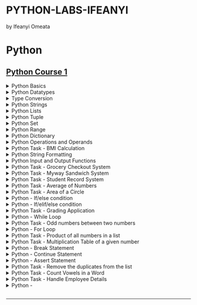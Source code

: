 # PYTHON-LABS-IFEANYI
by Ifeanyi Omeata

# Python

## [Python Course 1](https://www.udemy.com/course/python-core-and-advanced)

<details>
  <summary>Python Basics</summary>

  - [ ] 1. Print String
  - [ ] 2. Use Comments

  ### 1. Print String

  ```py
  print("Hello World!")
  print("Python is easy!")

  if __name__ == '__main__':
      print('Completed!')
  ```

  ```
  Hello World!
  Python is easy!
  Completed!
  ```

  ### 2. Use Comments

  ```py
  """This is a multi-line comment
  Author: Ifeanyi omeata
  Date: 2025
  """
  
  # This is a sample Python script.
  print("Hello World!")
  print("Python is easy!")
  
  # Press the green button in the gutter to run the script.
  if __name__ == '__main__':
      print('Completed!')
  ```

  ```
  Hello World!
  Python is easy!
  Completed!
  ```

</details>

<details>
  <summary>Python Datatypes</summary>

  - [ ] 1. NoneType
  - [ ] 2. Numeric-Integer
  - [ ] 3. Numeric-Floating Point (float)
  - [ ] 4. Numeric-Complex
  - [ ] 5. Numeric-Binary
  - [ ] 6. Numeric-Hexadecimal
  - [ ] 7. Boolean

  ### 1. NoneType
  - [ ] NoneType: an object that does not contain any value
  
  ```py
  #NoneType
  a = None
  print(a)
  print(type(a))
  ```

  ```
  None
  <class 'NoneType'>
  ```

  ### 2. Numeric-Integer

  ```py
  #Numeric-Integer
  a1 = 11
  b1 = 100
  c1 = -66
  print(a1,b1,c1)
  ```

  ```
  11 100 -66
  ```

  ### 3. Numeric-Floating Point (float)

  ```py
  #Numeric-Floating Point (float)
  a2 = 33.5
  b2 = -25.8
  print(a2,b2)
  ```

  ```
  33.5 -25.8
  ```

  ### 4. Numeric-Complex

  ```py
  #Numeric-Complex
  a3 = 3+5j
  print(a3)
  print(type(a3))
  ```

  ```
  (3+5j)
  <class 'complex'>
  ```

  ### 5. Numeric-Binary

  ```py
  #Numeric-Binary
  a4=0B1010
  print(a4)
  print(type(a4))
  ```

  ```
  10
  <class 'int'>
  ```

  ### 6. Numeric-Hexadecimal

  ```py
  #Numeric-Hexadecimal
  a5=0XFF
  print(a5)
  print(type(a5))
  ```

  ```
  255
  <class 'int'>
  ```

  ### 7. Boolean

  ```py
  #Boolean
  a6 = True
  b6 = False
  print(a6,b6)
  print(9>8)
  print(type(a6))
  ```

  ```
  True False
  True
  <class 'bool'>
  ```

</details>

<details>
  <summary>Type Conversion</summary>

  - [ ] 1. Floating Point to Integer
  - [ ] 2. String to Floating Point
  - [ ] 3. Integer to Binary

  ### 1. Floating Point to Integer

  ```py
  #Floating Point to Integer
  a1=33.5
  b1=int(a1)
  print(b1)
  print(type(b1))
  ```

  ```
  33
  <class 'int'>
  ```

  ### 2. String to Floating Point

  ```py
  #String to Floating Point
  a2="22.5"
  b2=float(a2)
  print(b2)
  print(type(b2))
  ```

  ```
  22.5
  <class 'float'>
  ```

  ### 3. Integer to Binary

  ```py
  #Integer to Binary
  a3=10
  b3=bin(a3)
  print(b3)
  print(type(b3))
  ```

  ```
  0b1010
  <class 'str'>
  ```

</details>

<details>
  <summary>Python Strings</summary>

  - [ ] 1. String Basics
  - [ ] 2. String Membership
  - [ ] 3. String Length
  - [ ] 4. String Concatenation
  - [ ] 5. String Repetition
  - [ ] 6. String Slicing
  - [ ] 7. String Strip
  - [ ] 8. String Replace
  - [ ] 9. String Split
  - [ ] 10. String Join
  - [ ] 11. String Format
  - [ ] 12. String Count
  - [ ] 13. String Find
  - [ ] 14. String Index
  - [ ] 15. String Isalnum
  - [ ] 16. String Isalpha
  - [ ] 17. String Isdigit
  - [ ] 18. String Islower
  - [ ] 19. String Isupper
  - [ ] 20. String Isspace
  - [ ] 21. String Istitle
  - [ ] 22. String to Number
  - [ ] 23. Number to String

  ### 1. String Basics

  ```py
  s1="You are a good person"
  print(s1)
  
  s2="""
  You are a great person
  You are a nice person
  """
  print(s2)
  ```

  ```
  You are a good person

  You are a great person
  You are a nice person
  ```

  ### 2. String Membership

  ```py
  s1="You are a good person"
  print(s1)

  #membership
  print("good" in s1)
  print("bad" in s1)
  ```

  ```
  You are a good person

  True
  False
  ```

  ### 3. String Length

  ```py
  s1="You are a good person"
  print(s1)
  
  #length
  print(len(s1))
  ```

  ```
  You are a good person

  21
  ```

  ### 4. String Concatenation

  ```py
  #concatenation
  s3="I love"
  s4="Python"
  s5=s3+s4
  print(s5)
  ```

  ```
  I lovePython
  ```

  ### 5. String Repetition

  ```py
  #repetition
  s6="Hello"
  s7=s6*3
  print(s7)
  ```

  ```
  HelloHelloHello
  ```

  ### 6. String Slicing

  ```py
  s1="You are a good person"

  #slicing
  print(s1[0])
  print(s1[0:])
  print(s1[:7])
  print(s1[0:6])
  print(s1[0:7:2])
  print(s1[-3:-1])
  print(s1[15::-1])
  print(s1[::-1])
  ```

  ```
  Y
  You are a good person
  You are
  You ar
  Yuae
  so
  p doog a era uoY
  nosrep doog a era uoY
  ```

  ### 7. String Strip

  ```py
  #string strip
  s2="   You are a good person   "
  print(s2.strip())
  print(s2.lstrip())
  print(s2.rstrip())
  ```

  ```
  You are a good person
  You are a good person   
     You are a good person
  ```

  ### 8. String Replace

  ```py
  #string replace
  s3="You are a good person"
  print(s3.replace("good","tall"))
  ```

  ```
  You are a tall person
  ```

  ### 9. String Split

  ```py
  #string split
  s4="You are a good person"
  print(s4.split())
  ```

  ```
  ['You', 'are', 'a', 'good', 'person']
  ```

  ### 10. String Join

  ```py
  #string join
  s5="You are a good person"
  print(" ".join(s5))
  ```

  ```
  Y o u   a r e   a   g o o d   p e r s o n
  ```

  ### 11. String Format

  ```py
  #string format
  s6="You are a good person"
  print(f"Hey! {s6}")
  ```

  ```
  Hey! You are a good person
  ```

  ### 12. String Count

  ```py
  #string count
  s7="You are a good person"
  print(s7.count("a"))
  ```

  ```
  2
  ```

  ### 13. String Find

  ```py
  #string find
  s8="You are a good person"
  print(s8.find("good"))
  print(s8.find("good", 2, 14))
  print(s8.find("good", 2, 10))
  ```

  ```
  10
  10
  -1
  ```

  ### 14. String Index

  ```py
  #string index
  s9="You are a good person"
  print(s9.index("good"))
  ```

  ```
  10
  ```

  ### 15. String Isalnum

  ```py
  #string isalnum
  s10="person123"
  print(s10.isalnum())
  ```

  ```
  True
  ```

  ### 16. String Isalpha

  ```py
  #string isalpha
  s11="person"
  print(s11.isalpha())
  ```

  ```
  True
  ```

  ### 17. String Isdigit

  ```py
  #string isdigit
  s12="123"
  print(s12.isdigit())
  ```

  ```
  True
  ```

  ### 18. String Islower

  ```py
  #string islower
  s13="person"
  print(s13.islower())
  ```

  ```
  True
  ```

  ### 19. String Isupper

  ```py
  #string isupper
  s14="PERSON"
  print(s14.isupper())
  ```

  ```
  True
  ```

  ### 20. String Isspace

  ```py
  #string isspace
  s15="  "
  print(s15.isspace())
  ```

  ```
  True
  ```

  ### 21. String Istitle

  ```py
  #string istitle
  s16="Person"
  print(s16.istitle())
  ```

  ```
  True
  ```

  ### 22. String to Number

  ```py
  # String to Number
  my_string = "1011101"
  my_number = int(my_string)
  print(my_number, type(my_number))
  ```

  ```
  1011101 <class 'int'>
  ```

  ### 23. Number to String

  ```py
  # Number to String
  my_number = 1011101
  my_string = str(my_number)
  print(my_string, type(my_string))
  ```

  ```
  1011101 <class 'str'>
  ```
  
</details>



<details>
  <summary>Python Lists</summary>

  - [ ] 1. List Basics
  - [ ] 2. List Length
  - [ ] 3. List Index
  - [ ] 4. List Slicing
  - [ ] 5. List Multiplication
  - [ ] 6. List Extend
  - [ ] 7. List Append
  - [ ] 8. List Insert
  - [ ] 9. List Remove
  - [ ] 10. List Pop
  - [ ] 11. List Clear
  - [ ] 12. List Sort
  - [ ] 13. List Reverse-Sort
  - [ ] 14. List Reverse
  - [ ] 15. List Copy
  - [ ] 16. List Max and min
  - [ ] 17. List to Tuple
  - [ ] 18. Tuple to List
  - [ ] 19. List to String
  - [ ] 20. String to List
  - [ ] 21. List to Dictionary
  - [ ] 22. Dictionary to List
  - [ ] 23. List to Set
  - [ ] 24. Set to List

  ### 1. List Basics

  ```py
  # List basics
  my_list = [10, 20, "Ifeanyi", -10, 30.5]
  print(my_list)
  ```

  ```
  [10, 20, 'Ifeanyi', -10, 30.5]
  ```

  ### 2. List Length

  ```py
  # List length
  my_list = [10, 20, "Ifeanyi", -10, 30.5]
  print(len(my_list))
  ```

  ```
  5
  ```

  ### 3. List Index

  ```py
  # List index
  my_list = [10, 20, "Ifeanyi", -10, 30.5]
  print(my_list[0], my_list[2])
  ```

  ```
  10 Ifeanyi
  ```

  ### 4. List Slicing

  ```py
  # List slicing
  my_list = [10, 20, "Ifeanyi", -10, 30.5]
  print(my_list[2:5])
  ```

  ```
  ['Ifeanyi', -10, 30.5]
  ```

  ### 5. List Multiplication

  ```py
  # List multiplication
  my_list = [10, 20, "Ifeanyi", -10, 30.5]
  print(my_list * 2)
  ```

  ```
  [10, 20, 'Ifeanyi', -10, 30.5, 10, 20, 'Ifeanyi', -10, 30.5]
  ```

  ### 6. List Extend

  ```py
  # List extend
  my_list = [10, 20, "Ifeanyi", -10, 30.5]
  my_list.extend([1, 2, 3])
  print(my_list)
  ```

  ```
  [10, 20, 'Ifeanyi', -10, 30.5, 1, 2, 3]
  ```

  ### 7. List Append

  ```py
  # List append
  my_list = [10, 20, "Ifeanyi", -10, 30.5]
  my_list.append("James")
  print(my_list)
  ```

  ```
  [10, 20, 'Ifeanyi', -10, 30.5, 'James']
  ```

  ### 8. List Insert

  ```py
  # List insert
  my_list = [10, 20, "Ifeanyi", -10, 30.5]
  my_list.insert(0, 99)
  print(my_list)
  ```

  ```
  [99, 10, 20, 'Ifeanyi', -10, 30.5]
  ```

  ### 9. List Remove

  ```py
  # List remove
  my_list = [10, 20, "Ifeanyi", -10, 30.5]
  my_list.remove(30.5)
  print(my_list)
  ```

  ```
  [10, 20, 'Ifeanyi', -10]
  ```

  ### 10. List Pop

  ```py
  # List pop
  my_list = [10, 20, "Ifeanyi", -10, 30.5]
  my_list.pop()
  print(my_list)
  ```

  ```
  [10, 20, 'Ifeanyi', -10]
  ```

  ### 11. List Clear

  ```py
  # List clear
  my_list = [10, 20, "Ifeanyi", -10, 30.5]
  my_list.clear()
  print(my_list)
  ```

  ```
  []
  ```

  ### 12. List Sort

  ```py
  # List sort
  my_list = ["10", "20", "Ifeanyi", "-10", "30.5"]
  my_list.sort()
  print(my_list)
  ```

  ```
  ['-10', '10', '20', '30.5', 'Ifeanyi']
  ```

  ### 13. List Reverse-Sort

  ```py
  # List reverse-sort
  my_list = ["10", "20", "Ifeanyi", "-10", "30.5"]
  my_list.sort(reverse=True)
  print(my_list)
  ```

  ```
  ['Ifeanyi', '30.5', '20', '10', '-10']
  ```

  ### 14. List Reverse

  ```py
  # List reverse
  my_list = [10, 20, "Ifeanyi", -10, 30.5]
  my_list.reverse()
  print(my_list)
  ```

  ```
  [30.5, -10, 'Ifeanyi', 20, 10]
  ```

  ### 15. List Copy

  ```py
  # List copy
  my_list = [10, 20, "Ifeanyi", -10, 30.5]
  my_new_list = my_list.copy()
  print(my_new_list)
  ```

  ```
  [10, 20, 'Ifeanyi', -10, 30.5]
  ```

  ### 16. List Max and min

  ```py
  # List Max and min
  my_list = [10, 20, -10, 30.5]
  print(max(my_list), min(my_list))
  ```

  ```
  30.5 -10
  ```

  ### 17. List to Tuple

  ```py
  # List to Tuple
  my_list = [10, 20, "Ifeanyi", -10, 30.5]
  my_tuple = tuple(my_list)
  print(my_tuple)
  ```

  ```
  (10, 20, 'Ifeanyi', -10, 30.5)
  ```

  ### 18. Tuple to List

  ```py
  # Tuple to List
  my_tuple = (10, 20, "Ifeanyi", -10, 30.5)
  my_list = list(my_tuple)
  print(my_list)
  ```

  ```
  [10, 20, 'Ifeanyi', -10, 30.5]
  ```

  ### 19. List to String

  ```py
  # List to String
  my_list = [10, 20, "Ifeanyi", -10, 30.5]
  my_string = ", ".join(str(item) for item in my_list)
  print(my_string)
  ```

  ```
  10, 20, Ifeanyi, -10, 30.5
  ```

  ### 20. String to List

  ```py
  # String to List
  my_string = "10, 20, Ifeanyi, -10, 30.5"
  my_list = my_string.split(", ")
  print(my_list)
  ```

  ```
  ['10', '20', 'Ifeanyi', '-10', '30.5']
  ```

  ### 21. List to Dictionary

  ```py
  # List to Dictionary
  my_list = [("a", 10), ("b", 20), ("c", 30)]
  my_dict = dict(my_list)
  print(my_dict)

  my_list = [10, 20, "Ifeanyi", -10, 30.5]
  my_dict = {item: index for index, item in enumerate(my_list)}
  print(my_dict)
  ```

  ```
  {'a': 10, 'b': 20, 'c': 30}
  {10: 0, 20: 1, 'Ifeanyi': 2, -10: 3, 30.5: 4}
  ```

  ### 22. Dictionary to List

  ```py
  # Dictionary to List
  my_dict = {"a": 10, "b": 20, "c": 30}
  my_list = list(my_dict.items())
  print(my_list)
  
  my_dict = {"a": 10, "b": 20, "c": 30}
  my_list = list(my_dict.values())
  print(my_list)
  
  my_dict = {"a": 10, "b": 20, "c": 30}
  my_list = list(my_dict.keys())
  print(my_list)
  ```

  ```
  [('a', 10), ('b', 20), ('c', 30)]
  [10, 20, 30]
  ['a', 'b', 'c']
  ```

  ### 23. List to Set

  ```py
  # List to Set
  my_list = [10, 20, "Ifeanyi", -10, 30.5]
  my_set = set(my_list)
  print(my_set)
  ```

  ```
  {10, 'Ifeanyi', 20, -10, 30.5}
  ```

  ### 24. Set to List

  ```py
  # Set to List
  my_set = {10, 20, "Ifeanyi", -10, 30.5}
  my_list = list(my_set)
  print(my_list)
  ```

  ```
  [20, 'Ifeanyi', -10, 10, 30.5]
  ```

</details>

<details>
  <summary>Python Tuple</summary>

  - [ ] 1. Tuple Basics
  - [ ] 2. Tuple Count
  - [ ] 3. Tuple Length
  - [ ] 4. Tuple Index
  - [ ] 5. Tuple Max & Min
  - [ ] 6. Tuple Sum
  - [ ] 7. Tuple Sorted
  - [ ] 8. Tuple Reversed
  - [ ] 9. Tuple Slicing
  - [ ] 10. Tuple Membership
  - [ ] 11. Tuple Unpacking
  - [ ] 12. Tuple to List
  - [ ] 13. List to Tuple
  - [ ] 14. Tuple to String
  - [ ] 15. String to Tuple
  - [ ] 16. Tuple to Dictionary
  - [ ] 17. Dictionary to Tuple
  - [ ] 18. Tuple to Set
  - [ ] 19. Set to Tuple

  ### 1. Tuple Basics

  ```py
  # Tuple basics
  my_tuple = (10, 20, "Ifeanyi", -10, 30.5)
  print(my_tuple)
  ```

  ```
  (10, 20, 'Ifeanyi', -10, 30.5)
  ```

  ### 2. Tuple Count

  ```py
  # Tuple Count
  my_tuple = (10, 20, "Ifeanyi", -10, 30.5, 10, 20)
  print(my_tuple.count(10))
  ```

  ```
  2
  ```

  ### 3. Tuple Length

  ```py
  # Tuple Length
  my_tuple = (10, 20, "Ifeanyi", -10, 30.5, 10, 20)
  print(len(my_tuple))
  ```

  ```
  7
  ```

  ### 4. Tuple Index

  ```py
  # Tuple Index
  my_tuple = (10, 20, "Ifeanyi", -10, 30.5, 10, 20)
  print(my_tuple.index(20))
  ```

  ```
  1
  ```

  ### 5. Tuple Max & Min

  ```py
  # Tuple Max & Min
  my_tuple = (10, 20, -10, 30.5, 10, 20)
  print(max(my_tuple), min(my_tuple))
  ```

  ```
  30.5 -10
  ```

  ### 6. Tuple Sum

  ```py
  # Tuple Sum
  my_tuple = (10, 20, -10, 30.5, 10, 20)
  print(sum(my_tuple))
  ```

  ```
  80.5
  ```

  ### 7. Tuple Sorted

  ```py
  # Tuple Sorted
  my_tuple = (10, 20, -10, 30.5, 10, 20)
  print(sorted(my_tuple))
  print(tuple(sorted(my_tuple)))
  print(sorted(my_tuple, reverse=True))
  print(tuple(sorted(my_tuple, reverse=True)))
  ```

  ```
  [-10, 10, 10, 20, 20, 30.5]
  (-10, 10, 10, 20, 20, 30.5)
  [30.5, 20, 20, 10, 10, -10]
  (30.5, 20, 20, 10, 10, -10)
  ```

  ### 8. Tuple Reversed

  ```py
  # Tuple Reversed
  my_tuple = (10, 20, -10, 30.5, 10, 20)
  print(reversed(my_tuple))
  print(tuple(reversed(my_tuple)))
  ```

  ```
  <reversed object at 0x00000169C2BFD060>
  (20, 10, 30.5, -10, 20, 10)
  ```

  ### 9. Tuple Slicing

  ```py
  # Tuple Slicing
  my_tuple = (10, 20, "Ifeanyi", -10, 30.5, 10, 20)
  print(my_tuple[0:3])
  ```

  ```
  (10, 20, 'Ifeanyi')
  ```

  ### 10. Tuple Membership

  ```py
  # Tuple Membership
  my_tuple = (10, 20, "Ifeanyi", -10, 30.5, 10, 20)
  print(10 in my_tuple)
  ```

  ```
  True
  ```

  ### 11. Tuple Unpacking

  ```py
  # Tuple Unpacking
  my_tuple = (10, 20, "Ifeanyi", -10, 30.5)
  a, b, c, d, e = my_tuple
  print(a, b, c, d, e)
  ```

  ```
  10 20 Ifeanyi -10 30.5
  ```

  ### 12. Tuple to List

  ```py
  # Tuple to List
  my_tuple = (10, 20, "Ifeanyi", -10, 30.5)
  my_list = list(my_tuple)
  print(my_list)
  ```

  ```
  [10, 20, 'Ifeanyi', -10, 30.5]
  ```

  ### 13. List to Tuple

  ```py
  # List to Tuple
  my_list = [10, 20, "Ifeanyi", -10, 30.5]
  my_tuple = tuple(my_list)
  print(my_tuple)
  ```

  ```
  (10, 20, 'Ifeanyi', -10, 30.5)
  ```

  ### 14. Tuple to String

  ```py
  # Tuple to String
  my_tuple = (10, 20, "Ifeanyi", -10, 30.5)
  my_string = ", ".join(str(item) for item in my_tuple)
  print(my_string)
  ```

  ```
  10, 20, Ifeanyi, -10, 30.5
  ```

  ### 15. String to Tuple

  ```py
  # String to Tuple
  my_string = "10, 20, Ifeanyi, -10, 30.5"
  my_tuple = tuple(my_string.split(", "))
  print(my_tuple)
  ```

  ```
  ('10', '20', 'Ifeanyi', '-10', '30.5')
  ```

  ### 16. Tuple to Dictionary

  ```py
  # Tuple to Dictionary
  my_tuple = (("a", 10), ("b", 20), ("c", 30))
  my_dict = dict(my_tuple)
  print(my_dict)
  ```

  ```
  {'a': 10, 'b': 20, 'c': 30}
  ```

  ### 17. Dictionary to Tuple

  ```py
  # Dictionary to Tuple
  my_dict = {"a": 10, "b": 20, "c": 30}
  my_tuple = tuple(my_dict.items())
  print(my_tuple)
  ```

  ```
  (('a', 10), ('b', 20), ('c', 30))
  ```

  ### 18. Tuple to Set

  ```py
  # Tuple to Set
  my_tuple = (10, 20, "Ifeanyi", -10, 30.5)
  my_set = set(my_tuple)
  print(my_set)
  ```

  ```
  {10, 20, 'Ifeanyi', -10, 30.5}
  ```

  ### 19. Set to Tuple

  ```py
  # Set to Tuple
  my_set = {10, 20, "Ifeanyi", -10, 30.5}
  my_tuple = tuple(my_set)
  print(my_tuple)
  ```

  ```
  (20, 'Ifeanyi', -10, 10, 30.5)
  ```

</details>


<details>
  <summary>Python Set</summary>

  - [ ] 1. Set Basics
  - [ ] 2. Set Add
  - [ ] 3. Set Remove
  - [ ] 4. Set Pop
  - [ ] 5. Set Clear
  - [ ] 6. Set Length
  - [ ] 7. Set Update
  - [ ] 8. Set Union
  - [ ] 9. Set Intersection
  - [ ] 10. Set Difference
  - [ ] 11. Set Symmetric Difference
  - [ ] 12. Set Subset
  - [ ] 13. Set Superset
  - [ ] 14. Set to Frozen Set
  - [ ] 15. Frozen Set to Set

  ### 1. Set Basics

  ```py
  # Set Basics
  my_set = {1, 2, 3, 4, 5}
  print(my_set)
  ```

  ```
  {1, 2, 3, 4, 5}
  ```

  ### 2. Set Add

  ```py
  # Set Add
  my_set = {1, 2, 3, 4, 5}
  my_set.add(6)
  print(my_set)
  ```

  ```
  {1, 2, 3, 4, 5, 6}
  ```

  ### 3. Set Remove

  ```py
  # Set Remove
  my_set = {1, 2, 3, 4, 5}
  my_set.remove(2)
  print(my_set)
  ```

  ```
  {1, 3, 4, 5}
  ```

  ### 4. Set Pop

  ```py
  # Set Pop
  my_set = {1, 2, 3, 4, 5}
  my_set.pop()
  print(my_set)
  ```

  ```
  {2, 3, 4, 5}
  ```

  ### 5. Set Clear

  ```py
  # Set Clear
  my_set = {1, 2, 3, 4, 5}
  my_set.clear()
  print(my_set)
  ```

  ```
  set()
  ```

  ### 6. Set Length

  ```py
  # Set Length
  my_set = {1, 2, 3, 4, 5}
  print(len(my_set))
  ```

  ```
  5
  ```

  ### 7. Set Update

  ```py
  # Set Update
  my_set = {1, 2, 3, 4, 5}
  my_set.update([4, 5, 6, 7, 8, 9, 10])
  print(my_set)
  ```

  ```
  {1, 2, 3, 4, 5, 6, 7, 8, 9, 10}
  ```

  ### 8. Set Union

  ```py
  # Set Union
  my_set = {1, 2, 3, 4, 5}
  my_set2 = {4, 5, 6, 7, 8, 9, 10}
  print(my_set.union(my_set2))
  ```

  ```
  {1, 2, 3, 4, 5, 6, 7, 8, 9, 10}
  ```

  ### 9. Set Intersection

  ```py
  # Set Intersection
  my_set = {1, 2, 3, 4, 5}
  my_set2 = {4, 5, 6, 7, 8, 9, 10}
  print(my_set.intersection(my_set2))
  ```

  ```
  {4, 5}
  ```

  ### 10. Set Difference

  ```py
  # Set Difference
  my_set = {1, 2, 3, 4, 5}
  my_set2 = {4, 5, 6, 7, 8, 9, 10}
  print(my_set.difference(my_set2))
  ```

  ```
  {1, 2, 3}
  ```

  ### 11. Set Symmetric Difference

  ```py
  # Set Symmetric Difference
  my_set = {1, 2, 3, 4, 5}
  my_set2 = {4, 5, 6, 7, 8, 9, 10}
  print(my_set.symmetric_difference(my_set2))
  ```

  ```
  {1, 2, 3, 6, 7, 8, 9, 10}
  ```

  ### 12. Set Subset

  ```py
  # Set Subset
  my_set = {1, 2, 3, 4, 5}
  my_set2 = {1, 2, 3, 4, 5, 6, 7, 8, 9, 10}
  print(my_set.issubset(my_set2))
  ```

  ```
  True
  ```

  ### 13. Set Superset

  ```py
  # Set Superset
  my_set = {1, 2, 3, 4, 5, 6, 7, 8, 9, 10}
  my_set2 = {1, 2, 3, 4, 5}
  print(my_set.issuperset(my_set2))
  ```

  ```
  True
  ```

  ### 14. Set to Frozen Set

  ```py
  # Set to Frozen Set
  my_set = {1, 2, 3, 4, 5}
  my_frozen_set = frozenset(my_set)
  print(my_frozen_set, type(my_frozen_set))
  ```

  ```
  frozenset({1, 2, 3, 4, 5}) <class 'frozenset'>
  ```

  ### 15. Frozen Set to Set

  ```py
  # Frozen Set to Set
  my_frozen_set = frozenset({1, 2, 3, 4, 5})
  my_set = set(my_frozen_set)
  print(my_set, type(my_set))
  ```

  ```
  {1, 2, 3, 4, 5} <class 'set'>
  ```


</details>


<details>
  <summary>Python Range</summary>

  - [ ] 1. Range Basics
  - [ ] 2. Range with start, stop
  - [ ] 3. Range with start, stop, step
  - [ ] 4. Range Length
  - [ ] 5. Range to List
  - [ ] 6. Range to Tuple
  - [ ] 7. Range to Set
  - [ ] 8. Range to Dictionary

  ### 1. Range Basics

  ```py
  # Range Basics
  my_range = range(5)
  for i in my_range:
      print(i)
  ```

  ```
  0
  1
  2
  3
  4
  ```

  ### 2. Range with start, stop

  ```py
  # Range with start, stop
  my_range = range(1, 10)
  for i in my_range:
      print(i)
  ```

  ```
  1
  2
  3
  4
  5
  6
  7
  8
  9
  ```

  ### 3. Range with start, stop, step

  ```py
  # Range with start, stop, step
  my_range = range(1, 10, 2)
  for i in my_range:
      print(i)
  ```

  ```
  1
  3
  5
  7
  9
  ```

  ### 4. Range Length

  ```py
  # Range Length
  my_range = range(5)
  print(len(my_range))
  ```

  ```
  5
  ```

  ### 5. Range to List

  ```py
  # Range to List
  my_range = range(5)
  my_list = list(my_range)
  print(my_list)
  ```

  ```
  [0, 1, 2, 3, 4]
  ```

  ### 6. Range to Tuple

  ```py
  # Range to Tuple
  my_range = range(5)
  my_tuple = tuple(my_range)
  print(my_tuple)
  ```

  ```
  (0, 1, 2, 3, 4)
  ```

  ### 7. Range to Set

  ```py
  # Range to Set
  my_range = range(5)
  my_set = set(my_range)
  print(my_set)
  ```

  ```
  {0, 1, 2, 3, 4}
  ```

  ### 8. Range to Dictionary

  ```py
  # Range to Dictionary
  my_range = range(5,10,2)
  my_dict = dict((index,item) for index,item in enumerate(my_range))
  print(my_dict)
  ```

  ```
  {0: 5, 1: 7, 2: 9}
  ```

</details>


<details>
  <summary>Python Dictionary</summary>
  
  - [ ] 1. Dictionary Basics
  - [ ] 2. Dictionary Length
  - [ ] 3. Dictionary Access
  - [ ] 4. Dictionary Get
  - [ ] 5. Dictionary Items
  - [ ] 6. Dictionary Keys
  - [ ] 7. Dictionary Values
  - [ ] 8. Dictionary Clear
  - [ ] 9. Dictionary Copy
  - [ ] 10. Dictionary Fromkeys
  - [ ] 11. Dictionary Has_key
  - [ ] 12. Dictionary Pop
  - [ ] 13. Dictionary Popitem
  - [ ] 14. Dictionary Setdefault
  - [ ] 15. Dictionary Update
  - [ ] 16. Dictionary with Nested Dictionaries
  - [ ] 17. Dictionary with list of Tuples
  - [ ] 18. Dictionary with list of Dictionaries

  ### 1. Dictionary Basics

  ```py
  # Dictionary Basics
  my_dict = {"name": "John", "age": 25, "city": "New York", "is_student": True}
  print(my_dict)
  ```

  ```
  {'name': 'John', 'age': 25, 'city': 'New York', 'is_student': True}
  ```

  ### 2. Dictionary Length

  ```py
  # Dictionary Length
  my_dict = {"name": "John", "age": 25, "city": "New York", "is_student": True}
  print(len(my_dict))
  ```

  ```
  4
  ```

  ### 3. Dictionary Access

  ```py
  # Dictionary access
  my_dict = {"name": "John", "age": 25, "city": "New York", "is_student": True}
  print(my_dict["name"])
  ```

  ```
  John
  ```

  ### 4. Dictionary Get

  ```py
  # Dictionary get
  my_dict = {"name": "John", "age": 25, "city": "New York", "is_student": True}
  print(my_dict.get("name"))
  ```

  ```
  John
  ```

  ### 5. Dictionary Items

  ```py
  # Dictionary items
  my_dict = {"name": "John", "age": 25, "city": "New York", "is_student": True}
  print(my_dict.items())
  ```

  ```
  dict_items([('name', 'John'), ('age', 25), ('city', 'New York'), ('is_student', True)])
  ```

  ### 6. Dictionary Keys

  ```py
  # Dictionary keys
  my_dict = {"name": "John", "age": 25, "city": "New York", "is_student": True}
  print(my_dict.keys())
  ```

  ```
  dict_keys(['name', 'age', 'city', 'is_student'])
  ```

  ### 7. Dictionary Values

  ```py
  # Dictionary values
  my_dict = {"name": "John", "age": 25, "city": "New York", "is_student": True}
  print(my_dict.values())
  ```

  ```
  dict_values(['John', 25, 'New York', True])
  ```

  ### 8. Dictionary Clear

  ```py
  # Dictionary clear
  my_dict = {"name": "John", "age": 25, "city": "New York", "is_student": True}
  my_dict.clear()
  print(my_dict)
  ```

  ```
  {}
  ```

  ### 9. Dictionary Copy

  ```py
  # Dictionary copy
  my_dict = {"name": "John", "age": 25, "city": "New York", "is_student": True}
  my_dict_copy = my_dict.copy()
  print(my_dict_copy)
  ```

  ```
  {'name': 'John', 'age': 25, 'city': 'New York', 'is_student': True}
  ```

  ### 10. Dictionary Fromkeys

  ```py
  # Dictionary fromkeys
  my_dict = {"name": "John", "age": 25, "city": "New York", "is_student": True}
  
  my_dict_fromkeys = dict.fromkeys(["name", "age", "city", "is_student"])
  print("Default fromkeys:", my_dict_fromkeys)
  
  my_dict_fromkeys_with_value = dict.fromkeys(["name", "age", "city", "is_student"], "default")
  print("fromkeys with default value:", my_dict_fromkeys_with_value)
  ```

  ```
  Default fromkeys: {'name': None, 'age': None, 'city': None, 'is_student': None}
  fromkeys with default value: {'name': 'default', 'age': 'default', 'city': 'default', 'is_student': 'default'}
  ```

  ### 11. Dictionary Has_key

  ```py
  # Dictionary has_key
  my_dict = {"name": "John", "age": 25, "city": "New York", "is_student": True}
  print("name" in my_dict)
  ```

  ```
  True
  ```

  ### 12. Dictionary Pop

  ```py
  # Dictionary pop
  my_dict = {"name": "John", "age": 25, "city": "New York", "is_student": True}
  my_dict.pop("name")
  print(my_dict)
  ```

  ```
  {'age': 25, 'city': 'New York', 'is_student': True}
  ```

  ### 13. Dictionary Popitem

  ```py
  # Dictionary popitem
  my_dict = {"name": "John", "age": 25, "city": "New York", "is_student": True}
  my_dict.popitem()
  print(my_dict)
  ```

  ```
  {'name': 'John', 'age': 25, 'city': 'New York'}
  ```

  ### 14. Dictionary Setdefault

  ```py
  # Dictionary setdefault
  my_dict = {"age": 25, "city": "New York", "is_student": True}
  my_dict.setdefault("name", "Unknown")
  print(my_dict)
  ```

  ```
  {'age': 25, 'city': 'New York', 'is_student': True, 'name': 'Unknown'}
  ```

  ### 15. Dictionary Update

  ```py
  # Dictionary update
  my_dict = {"name": "John", "age": 25, "city": "New York", "is_student": True}
  my_dict.update({"name": "Daniel", "age": 30})
  print(my_dict)
  ```

  ```
  {'name': 'Daniel', 'age': 30, 'city': 'New York', 'is_student': True}
  ```

  ### 16. Dictionary with Nested Dictionaries

  ```py
  # Dictionary with nested dictionaries
  my_dict = {
      "name": "John",
      "age": 25,
      "city": "New York",
      "is_student": True,
      "address": {
          "street": "123 Main St",
          "city": "New York",
          "zip": "10001"
      }
  }
  print(my_dict)
  ```

  ```
  {'name': 'John', 'age': 25, 'city': 'New York', 'is_student': True, 'address': {'street': '123 Main St', 'city': 'New York', 'zip': '10001'}}
  ```

  ### 17. Dictionary with list of Tuples

  ```py
  # Dictionary with list of tuples
  my_dict = {
      "name": "John",
      "age": 25,
      "city": "New York",
      "skills": [("Python", "Intermediate"), ("SQL", "Advanced"), ("JavaScript", "Beginner")]
  }
  print(my_dict)
  ```

  ```
  {'name': 'John', 'age': 25, 'city': 'New York', 'skills': [('Python', 'Intermediate'), ('SQL', 'Advanced'), ('JavaScript', 'Beginner')]}
  ```

  ### 18. Dictionary with list of Dictionaries

  ```py
  # Dictionary with list of dictionaries
  my_dict = {
      "name": "John",
      "age": 25,
      "city": "New York",
      "skills": [
          {"language": "Python", "level": "Intermediate"},
          {"language": "SQL", "level": "Advanced"},
          {"language": "JavaScript", "level": "Beginner"}
      ]
  }
  print(my_dict)
  ```

  ```
  {'name': 'John', 'age': 25, 'city': 'New York', 'skills': [{'language': 'Python', 'level': 'Intermediate'}, {'language': 'SQL', 'level': 'Advanced'}, {'language': 'JavaScript', 'level': 'Beginner'}]}
  ```

</details>


<details>
  <summary>Python Operations and Operands</summary>
  
  - [ ] 1. Addition
  - [ ] 2. Subtraction
  - [ ] 3. Multiplication
  - [ ] 4. Division
  - [ ] 5. Floor Division
  - [ ] 6. Modulus
  - [ ] 7. Exponentiation
  - [ ] 8. Assignment Operators
  - [ ] 9. Comparison Operators
  - [ ] 10. Logical Operators
  - [ ] 11. Identity Operators
  - [ ] 12. Membership Operators

  ### 1. Addition

  ```py
  # Addition
  a,b=10,5
  print(a+b)
  ```

  ```
  15
  ```

  ### 2. Subtraction

  ```py
  # Subtraction
  a,b=10,5
  print(a-b)
  ```

  ```
  5
  ```

  ### 3. Multiplication

  ```py
  # Multiplication
  a,b=10,5
  print(a*b)
  ```

  ```
  50
  ```

  ### 4. Division

  ```py
  # Division
  a,b=10,5
  print(a/b)
  ```

  ```
  2.0
  ```

  ### 5. Floor Division

  ```py
  # Floor Division
  a,b=10,5
  print(a//b)
  ```

  ```
  2
  ```

  ### 6. Modulus

  ```py
  # Modulus
  a,b=10,5
  print(a%b)
  ```

  ```
  0
  ```

  ### 7. Exponentiation

  ```py
  # Exponentiation
  a,b=10,5
  print(a**b)
  ```

  ```
  100000
  ```

  ### 8. Assignment Operators

  ```py
  # Assignment Operators
  a=b=c=10
  print(a,b,c)
  
  a=10
  a+=10
  print(a)
  
  a=10
  a-=10
  print(a)
  
  a=10
  a*=10
  print(a)
  
  a=10
  a/=10
  print(a)
  
  a=10
  a%=10
  print(a)
  
  a=10
  a//=10
  print(a)
  
  a=10
  a**=10
  print(a)
  ```

  ```
  10 10 10
  20
  0
  100
  1.0
  0
  1
  10000000000
  ```

  ### 9. Comparison Operators

  ```py
  # Comparison Operators
  a,b=10,5
  print(a==b)
  print(a!=b)
  print(a>b)
  print(a<b)
  print(a>=b)
  print(a<=b)
  ```

  ```
  False
  True
  True
  False
  True
  False
  ```

  ### 10. Logical Operators

  ```py
  # Logical Operators
  a,b=True,False
  print(a and b)
  print(a or b)
  print(not a)
  ```

  ```
  False
  True
  False
  ```

  ### 11. Identity Operators

  ```py
  # Identity Operators
  a,b=10,10
  print(a is b)
  print(a is not b)
  ```

  ```
  True
  False
  ```

  ### 12. Membership Operators

  ```py
  # Membership Operators
  a="Hello World"
  print("H" in a)
  print("h" in a)
  print("H" not in a)
  print("h" not in a)
  ```

  ```
  True
  False
  False
  True
  ```


</details>


<details>
  <summary>Python Task - BMI Calculation</summary>
 
  ### Calculate BMI

  ```py
  # Calculate BMI
  height_in_feet=5.9167
  weight_in_kg=80
  
  height_in_meters=height_in_feet*0.3048
  
  bmi=weight_in_kg/(height_in_meters**2)
  print('BMI', bmi)
  ```

  ```
  BMI 24.59806602388617
  ```

</details>


<details>
  <summary>Python String Formatting</summary>
 
  ### Python String Formatting

  ```py
  #String Formatting
  name,marks="John",94.5678
  print(name,marks,sep='|')
  
  print("Name is",name,"and marks are",marks)
  print("Name is %s and marks are %.3f"%(name,marks))
  print("Name is {0} and marks are {1:.2f}".format(name,marks))
  print(f"Name is {name} and marks are {marks:.1f}")
  ```

  ```
  John|94.5678
  Name is John and marks are 94.5678
  Name is John and marks are 94.568
  Name is John and marks are 94.57
  Name is John and marks are 94.6
  ```

</details>

<details>
  <summary>Python Input and Output Functions</summary>
  
  - [ ] 1. Input and Output Functions
  - [ ] 2. Multiple Inputs
 
  ### 1. Input and Output Functions

  ```py
  # Input and Output Functions
  name=input("Enter your name: ")
  age=int(input("Enter your age: "))
  print(name,age)
  print(type(name),type(age))
  ```

  ```
  Enter your name: Ifeanyi
  Enter your age: 30
  Ifeanyi 30
  <class 'str'> <class 'int'>
  ```

  ### 2. Multiple Inputs
  
  ```py
  # Multiple Inputs
  a,b,c=input("Enter three numbers separated by comma: ").split(",")
  list_1=[int(x) for x in input("Enter another three numbers: ").split()]
  print(a,b,c)
  print(type(a),type(b),type(c))
  print(list_1)
  ```

  ```
  Enter three numbers separated by comma: 2,3,4
  Enter another three numbers: 1 2 3
  2 3 4
  <class 'str'> <class 'str'> <class 'str'>
  [1, 2, 3]
  ```

</details>

<details>
  <summary>Python Task - Grocery Checkout System</summary>
  
  ### python\index.py

  ```py
  # Python Task - Grocery Checkout System

  prices = {
      'apple': 1.00,
      'banana': 0.50,
      'orange': 0.75,
      'pear': 1.25,
      'pineapple': 2.00,
  }
  
  TAX_RATE = 8.5/100
  
  item_1_name = input("Enter the name of the first item: ").lower()
  item_1_quantity = int(input("Enter the quantity of the first item: "))
  
  item_2_name = input("Enter the name of the second item: ").lower()
  item_2_quantity = int(input("Enter the quantity of the second item: "))
  
  item_3_name = input("Enter the name of the third item: ").lower()
  item_3_quantity = int(input("Enter the quantity of the third item: "))
  
  item_1_unit_price = prices.get(item_1_name,0.0)
  item_2_unit_price = prices.get(item_2_name,0.0)
  item_3_unit_price = prices.get(item_3_name,0.0)
  
  item_1_price = item_1_unit_price * item_1_quantity
  item_2_price = item_2_unit_price * item_2_quantity
  item_3_price = item_3_unit_price * item_3_quantity
  
  total_price = item_1_price + item_2_price + item_3_price
  
  tax_amount = total_price * TAX_RATE
  total_price_with_tax = total_price + tax_amount
  
  print("\n-----Receipt-----")
  print(f"{item_1_name.capitalize()}: {item_1_quantity} @ ${item_1_unit_price:.2f} each = ${item_1_price:.2f}")
  print(f"{item_2_name.capitalize()}: {item_2_quantity} @ ${item_2_unit_price:.2f} each = ${item_2_price:.2f}")
  print(f"{item_3_name.capitalize()}: {item_3_quantity} @ ${item_3_unit_price:.2f} each = ${item_3_price:.2f}")
  
  print(f"Subtotal: ${total_price:.2f}")
  print(f"Tax (8.5%): ${tax_amount:.2f}")
  print(f"Total Amount: ${total_price_with_tax:.2f}")
  print("-----------------\n")
  ```

  ```
  Enter the name of the first item: apple
  Enter the quantity of the first item: 10
  Enter the name of the second item: pear
  Enter the quantity of the second item: 5
  Enter the name of the third item: pineapple
  Enter the quantity of the third item: 2
  
  -----Receipt-----
  Apple: 10 @ $1.00 each = $10.00
  Pear: 5 @ $1.25 each = $6.25
  Pineapple: 2 @ $2.00 each = $4.00
  Subtotal: $20.25
  Tax (8.5%): $1.72
  Total Amount: $21.97
  -----------------
  ```

</details>

<details>
  <summary>Python Task - Myway Sandwich System</summary>
  
  ### python\index.py
  
  ```py
  # Python Task - Myway Sandwich System
  
  myway_sandwiches = {
      "1": ['steak_n_cheese', 10.00],
      "2": ['steak_n_bacon', 12.00],
      "3": ['bourbon_brisket', 14.00],
      "4": ['chicken_teriyaki', 12.00],
      "5": ['turkey_breast', 12.00],
      "6": ['meatball_sub', 9.00],
      "7": ['italian_sub', 11.00],
  }
  
  toppings = {
      'onions': 1.00,
      'lettuce': 0.50,
      'olive': 1.25,
      'peppers': 2.00,
      'pickles': 1.00,
      'tomatoes': 0.50,
  }
  
  TAX_RATE = 8.5/100
  
  sandwich_no = input("Enter the menu number of the sandwich you want to order: ")
  sandwich_qty = int(input("Enter the quantity of the sandwich you want to order: "))
  
  toppings_1_name = input("Enter the name of the first topping: ").lower()
  toppings_1_qty = int(input("Enter the quantity of the first topping: "))
  
  toppings_2_name = input("Enter the name of the second topping: ").lower()
  toppings_2_qty = int(input("Enter the quantity of the second topping: "))
  
  toppings_3_name = input("Enter the name of the third topping: ").lower()
  toppings_3_qty = int(input("Enter the quantity of the third topping: "))
  
  sandwich_unit_price = myway_sandwiches.get(sandwich_no)[1]
  toppings_1_unit_price = toppings.get(toppings_1_name,0.0)
  toppings_2_unit_price = toppings.get(toppings_2_name,0.0)
  toppings_3_unit_price = toppings.get(toppings_3_name,0.0)
  
  sandwich_price = sandwich_unit_price * sandwich_qty
  toppings_1_price = toppings_1_unit_price * toppings_1_qty
  toppings_2_price = toppings_2_unit_price * toppings_2_qty
  toppings_3_price = toppings_3_unit_price * toppings_3_qty
  
  total_price = sandwich_price + toppings_1_price + toppings_2_price + toppings_3_price
  
  tax_amount = total_price * TAX_RATE
  total_price_with_tax = total_price + tax_amount
  
  print("\n-----Receipt-----")
  print(f"{myway_sandwiches.get(sandwich_no)[0].capitalize()}: {sandwich_qty} @ ${sandwich_unit_price:.2f} each = ${sandwich_price:.2f}")
  print(f"{toppings_1_name.capitalize()}: {toppings_1_qty} @ ${toppings_1_unit_price:.2f} each = ${toppings_1_price:.2f}")
  print(f"{toppings_2_name.capitalize()}: {toppings_2_qty} @ ${toppings_2_unit_price:.2f} each = ${toppings_2_price:.2f}")
  print(f"{toppings_3_name.capitalize()}: {toppings_3_qty} @ ${toppings_3_unit_price:.2f} each = ${toppings_3_price:.2f}")
  print(f"Subtotal: ${total_price:.2f}")
  print(f"Tax (8.5%): ${tax_amount:.2f}")
  print(f"Total Amount: ${total_price_with_tax:.2f}")
  print("-----------------\n")
  ```

  ```
  Enter the menu number of the sandwich you want to order: 3
  Enter the quantity of the sandwich you want to order: 2
  Enter the name of the first topping: onions
  Enter the quantity of the first topping: 5
  Enter the name of the second topping: olive
  Enter the quantity of the second topping: 3
  Enter the name of the third topping: tomatoes
  Enter the quantity of the third topping: 10
  
  -----Receipt-----
  Bourbon_brisket: 2 @ $14.00 each = $28.00
  Onions: 5 @ $1.00 each = $5.00
  Olive: 3 @ $1.25 each = $3.75
  Tomatoes: 10 @ $0.50 each = $5.00
  Subtotal: $41.75
  Tax (8.5%): $3.55
  Total Amount: $45.30
  -----------------
  ```

</details>

<details>
  <summary>Python Task - Student Record System</summary>
  
  ### python\index.py

  ```py
  # Python Task - Student Record System
  student_id = int(input("Enter the student ID: "))
  student_first_name = input("Enter the student first name: ")
  student_last_name = input("Enter the student last name: ")
  student_score = float(input("Enter the student score: "))
  
  print("\n-----Student Report-----")
  print(f"Student ID: {student_id}")
  print(f"Student name: {student_first_name.capitalize()} {student_last_name.capitalize()}")
  print(f"Student score: {student_score:.2f}")
  print("------------------------\n")
  ```

  ```
  Enter the student ID: 10052 
  Enter the student first name: James
  Enter the student last name: Munroe
  Enter the student score: 99
  
  -----Student Report-----
  Student ID: 10052
  Student name: James Munroe
  Student score: 99.00
  ------------------------
  ```

</details>

<details>
  <summary>Python Task - Average of Numbers</summary>
  
  ### python\index.py

  ```py
  # Python Task - Average of Numbers
  a,b,c = map(int, input("Enter the three numbers, separate by commas: ").split(","))
  
  num_average = (a + b + c) / 3
  
  print(f"The average of the three numbers is {num_average:.2f}")
  ```

  ```
  Enter the three numbers, separate by commas: 4,5,6
  The average of the three numbers is 5.00
  ```

</details>

<details>
  <summary>Python Task - Area of a Circle</summary>
  
  ### python\index.py

  ```py
  # Python Task - Area of a Circle
  import math
  
  radius = float(input("Enter the radius of the circle: "))
  pi = math.pi #22/7
  area = pi * radius * radius
  print(f"The area of the circle is {area:.2f}")
  ```

  ```
  Enter the radius of the circle: 7
  The area of the circle is 153.94
  ```

</details>

<details>
  <summary>Python - If/else condition</summary>
  
  ### python\index.py

  ```py
  # if/else condition
  num=int(input("Enter a number: "))
  if num%2==0:
      print(f"{num} is Even!")
  else:
      print(f"{num} is Odd!")
  ```

  ```
  Enter a number: 8
  8 is Even!

  Enter a number: 5
  5 is Odd!
  ```

</details>

<details>
  <summary>Python - If/elif/else condition</summary>
  
  ### python\index.py

  ```py
  # if/elif/else condition
  num=input("Enter a number: ")
  if num=="0":
      print(f"{num} is Zero!")
  elif num.isdigit():
      num=int(num)
      if num%2==0:
          print(f"{num} is Even!")
      elif num%3==0:
          print(f"{num} is Odd!")
  else:
      print(f"{num} is not a number!")
  ```

  ```
  Enter a number: 8
  8 is Even!

  Enter a number: 5
  5 is Odd!

  Enter a number: 0
  0 is Zero!

  Enter a number: a
  a is not a number!
  ```

</details>

<details>
  <summary>Python Task - Grading Application</summary>
  
  ### python\index.py

  ```py
  # Grading Application
  maths=float(input("Enter student's maths score: "))
  total=physics=chemistry=0
  
  if maths<35:
      print("Failed in maths! Retake Exam!")
  else:
      physics=float(input("Enter student's physics score: "))
      if physics<35:
          print("Failed in physics! Retake Exam!")
      else:
          chemistry=float(input("Enter student's chemistry score: "))
          if chemistry<35:
              print("Failed in chemistry! Retake Exam!")
          else:
              total=(maths+physics+chemistry)/3
              if total<=59:
                  print(f"Grade: C with total={total}")
              elif total<=69:
                  print(f"Grade: B with total={total}")
              else:
                  print(f"Grade: A with total={total}")
  ```

  ```
  Enter student's maths score: 29
  Failed in maths! Retake Exam!
  
  Enter student's maths score: 45
  Enter student's physics score: 25
  Failed in physics! Retake Exam!
  
  Enter student's maths score: 45
  Enter student's physics score: 65
  Enter student's chemistry score: 13
  Failed in chemistry! Retake Exam!
  
  Enter student's maths score: 65
  Enter student's physics score: 75
  Enter student's chemistry score: 85
  Grade: A with total=75.0
  ```

</details>

<details>
  <summary>Python - While Loop</summary>
  
  ### python\index.py

  ```py
  # While Loop
  num=1
  while num<=10:
      print(num)
      num+=1
  ```

  ```
  1
  2
  3
  4
  5
  6
  7
  8
  9
  10
  ```

</details>

<details>
  <summary>Python Task - Odd numbers between two numbers</summary>
  
  ### python\index.py

  ```py
  #Odd numbers between two numbers
  first_num=int(input("Enter first number: "))
  second_num=int(input("Enter second number: "))
  num=min(first_num,second_num)
  if num%2==0:
      num+=1
  
  while num<=max(first_num,second_num):
      print(num)
      num+=2
  ```

  ```
  Enter first number: 1
  Enter second number: 12
  1
  3
  5
  7
  9
  11
  ```

</details>

<details>
  <summary>Python - For Loop</summary>
  
  ### python\index.py

  ```py
  # For Loop
  for i in range(10,21,2):
      print(i)
  ```

  ```
  10
  12
  14
  16
  18
  20
  ```

</details>

<details>
  <summary>Python Task - Product of all numbers in a list</summary>
  
  ### python\index.py

  ```py
  # Product of all numbers in a list
  mylist=[1,2,4,6,7,9]
  result=1
  for num in mylist:
      result*=num
  print(f"Product of numbers is in List {mylist} is {result}.")
  ```

  ```
  Product of numbers is in List [1, 2, 4, 6, 7, 9] is 3024.
  ```

</details>

<details>
  <summary>Python Task - Multiplication Table of a given number</summary>
  
  ### python\index.py

  ```py
  # Multiplication Table of a given number
  num=int(input("Enter a number for generating multiplication table: "))
  
  for i in range(1,11):
      print(f"{num} X {i} = {num*i}")
  ```

  ```
  Enter a number for generating multiplication table: 2
  2 X 1 = 2
  2 X 2 = 4
  2 X 3 = 6
  2 X 4 = 8
  2 X 5 = 10
  2 X 6 = 12
  2 X 7 = 14
  2 X 8 = 16
  2 X 9 = 18
  2 X 10 = 20
  ```

</details>

<details>
  <summary>Python - Break Statement</summary>
  
  ### python\index.py

  ```py
  # break statement
  for i in [2,3,5,7,9,11]:
      if i==7:
          break
      print(i)
  ```

  ```
  2
  3
  5
  ```

</details>

<details>
  <summary>Python - Continue Statement</summary>
  
  ### python\index.py

  ```py
  # continue statement
  i = 0
  while i < 20:
      i+=1
      if i%3==0:
          continue
      print(i)
  ```

  ```
  1
  2
  4
  5
  7
  8
  10
  11
  13
  14
  16
  17
  19
  20
  ```

</details>

<details>
  <summary>Python - Assert Statement </summary>
  
  ### python\index.py

  ```py
  # assert statement
  x=int(input("Enter a number greater than 10 : "))
  assert x>10, "x is not greater than 10"
  print("You entered: ", x)
  
  # Press the green button in the gutter to run the script.
  if __name__ == '__main__':
      print('Completed!')
  ```

  ![image](https://github.com/user-attachments/assets/4794b313-5b0b-47e1-bf0f-6e4fd3be1727)

</details>

<details>
  <summary>Python Task - Remove the duplicates from the list </summary>
  
  ### Github/python/main.py

  ```py
  # Remove the duplicates from the list
  numbers = eval(input("Enter numbers separated by commas: "))
  
  list_numbers = list(map(int, numbers))
  print(list_numbers)
  
  
  def remove_duplicates_1(my_list):
      return list(set(my_list))
  
  
  def remove_duplicates_2(my_list):
      new_list = []
      for number in my_list:
          if number not in new_list:
              new_list.append(number)
      return new_list
  
  
  def remove_duplicates_3(my_list):
      print(dict.fromkeys(my_list))
      return list(dict.fromkeys(my_list))
  
  
  print(remove_duplicates_1(list_numbers))
  print(remove_duplicates_2(list_numbers))
  print(remove_duplicates_3(list_numbers))
  ```

  <img width="1338" alt="image" src="https://github.com/user-attachments/assets/fd86cd9c-cec4-43cc-bb59-8ab077e4498e" />

</details>

<details>
  <summary>Python Task - Count Vowels in a Word </summary>
  
  ### Github/python/main.py

  ```py
  # Count Vowels in a word
  word = input("Enter a word: ")
  
  
  def count_vowels_1(word):
      vowels = "aeiouAEIOU"
      count = 0
      for letter in word:
          if letter in vowels:
              count += 1
      return count
  
  
  def count_vowels_2(word):
      vowels = {"a", "e", "i", "o", "u", "A", "E", "I", "O", "U"}
      results = {}
      for letter in word:
          if letter in vowels:
              results[letter] = results.get(letter, 0) + 1
      for letter, count in results.items():
          print(f"{letter} is present {count} times")
      return results
  
  
  def count_vowels_3(word):
      vowels = "aeiouAEIOU"
      return sum(1 for letter in word if letter in vowels)
  
  
  print(count_vowels_1(word))
  print(count_vowels_2(word))
  print(count_vowels_3(word))

  ```

  <img width="1338" alt="image" src="https://github.com/user-attachments/assets/c62e6641-3623-4219-aeb4-2e6d91a6c6fc" />

</details>

<details>
  <summary>Python Task - Handle Employee Details </summary>
  
  ### Github/python/main.py

  ```py
  # Handle Employee Details
  employees = []
  
  
  def add_employee(name, age, salary=0.0):
      id = employees[-1]["id"] + 1 if employees else 1
      employees.append(
          {"id": id, "name": name, "age": age, "salary": salary})
  
  
  def remove_employee(id):
      for employee in employees:
          if employee["id"] == id:
              employee_name = employee["name"]
              employees.remove(employee)
              print(
                  f"Employee {employee_name} with id {id} was removed successfully")
              return
      print(f"404 | Employee not found")
  
  
  def display_employees(id):
      for employee in employees:
          if employee["id"] == id:
              print(employee)
              return
      print(f"404 | Employee not found")
  
  
  n = int(input("Enter the number of employees: "))
  
  for i in range(n):
      print("--------------------------------")
      name = input("Enter the name of the employee: ")
      age = int(input("Enter the age of the employee: "))
      salary = float(input("Enter the salary of the employee: "))
      add_employee(name, age, salary)
      print(f"Employee {name} was added successfully")
      print("--------------------------------")
  
  while True:
      print("1. Add Employee")
      print("2. Remove Employee")
      print("3. Display Employees")
      print("4. Exit")
      choice = int(input("Enter your choice: "))
      if choice == 1:
          print("--------------------------------")
          name = input("Enter the name of the employee: ")
          age = int(input("Enter the age of the employee: "))
          salary = float(input("Enter the salary of the employee: "))
          add_employee(name, age, salary)
          print(f"Employee {name} was added successfully")
          print("--------------------------------")
      elif choice == 2:
          print("--------------------------------")
          id = int(input("Enter the id of the employee: "))
          remove_employee(id)
          print("--------------------------------")
      elif choice == 3:
          print("--------------------------------")
          id = int(input("Enter the id of the employee: "))
          display_employees(id)
          print("--------------------------------")
      elif choice == 4:
          print("--------------------------------")
          print("Thank you for using the Employee Management System")
          print("--------------------------------")
          break
      else:
          print("--------------------------------")
          print("Invalid choice")
          print("--------------------------------")

  ```

  <img width="1338" alt="image" src="https://github.com/user-attachments/assets/993be48f-f1a4-4fda-b6c7-a4e1444822b2" />

</details>






























<details>
  <summary>Python - </summary>
  
  ### Github/python/main.py

  ```py

  ```



</details>


```

```



<hr>
